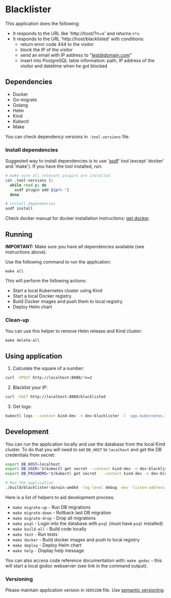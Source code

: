 # Blacklister

This application does the following:
* It responds to the URL like 'http://host/?n=x' and returns `n*n`.
* It responds to the URL 'http://host/blacklisted' with conditions:
  * return error code 444 to the visitor
  * block the IP of the visitor
  * send an email with IP address to "test@domain.com"
  * insert into PostgreSQL table information: path, IP address of the visitor and datetime when he
    got blocked

## Dependencies
* Docker
* Go-migrate
* Golang
* Helm
* Kind
* Kubectl
* Make

You can check dependency versions in `.tool-versions` file.

### Install dependencies
Suggested way to install dependencies is to use '[asdf](https://github.com/asdf-vm/asdf)' tool
(except 'docker' and 'make').
If you have the tool installed, run:
```bash
# make sure all relevant plugins are installed
cat .tool-versions |\
  while read p; do
    asdf plugin add ${p%% *}
  done

# install dependencies
asdf install
```

Check docker manual for docker installation instructions:
[get docker](https://docs.docker.com/get-docker/).

## Running
**IMPORTANT:** Make sure you have all dependencies available (see instructions above).

Use the following command to run the application:
```
make all
```

This will perform the following actions:
- Start a local Kubernetes cluster using Kind
- Start a local Docker registry
- Build Docker images and push them to local registry
- Deploy Helm chart

### Clean-up
You can use this helper to remove Helm release and Kind cluster:
```
make delete-all
```

## Using application
1. Calculate the square of a number:
```bash
curl -XPOST http://localhost:8080/?n=2
```
2. Blacklist your IP:
```bash
curl -XGET http://localhost:8080/blacklisted
```
3. Get logs:
```bash
kubectl logs --context kind-dev -n dev-blacklister -l 'app.kubernetes.io/name=blacklister' -f
```

## Development
You can run the application locally and use the database from the local Kind cluster. To do that you
will need to set `DB_HOST` to `localhost` and get the DB credentials from secret:
```bash
export DB_HOST=localhost
export DB_USER="$(kubectl get secret --context kind-dev -n dev-blacklister "blacklister-blacklister-writer-user.ops-dev-blacklister-db.credentials.postgresql.acid.zalan.do" -o go-template='{{.data.username|base64decode}}')"
export DB_PASSWORD="$(kubectl get secret  --context kind-dev -n dev-blacklister "blacklister-blacklister-writer-user.ops-dev-blacklister-db.credentials.postgresql.acid.zalan.do" -o go-template='{{.data.password|base64decode}}')"

# Run the application
./build/blacklister-darwin-amd64 -log-level debug -dev -listen-address "0.0.0.0:8081"
```

Here is a list of helpers to aid development process:
* `make migrate-up` - Run DB migrations
* `make migrate-down` - Rollback last DB migration
* `make migrate-drop` - Drop all migrations
* `make psql` - Login into the database with `psql` (must have `psql` installed)
* `make build-all` - Build code locally
* `make test` - Run tests
* `make docker` - Build docker images and push to local registry
* `make deploy` - Deploy Helm chart
* `make help` - Display help message

You can also access code reference documentation with: `make godoc` - this will start a local godoc
webserver (see link in the command output).

### Versioning
Please maintain application version in `VERSION` file. Use [semantic
versioning](https://semver.org/).
